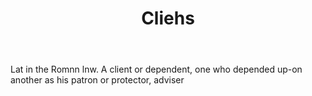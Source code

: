 ---
title: Cliehs
letter: C
permalink: "/definitions/bld-cliehs.html"
body: Lat in the Romnn lnw. A client or dependent, one who depended up-on another
  as his patron or protector, adviser
published_at: '2018-07-07'
source: Black's Law Dictionary 2nd Ed (1910)
layout: post
---